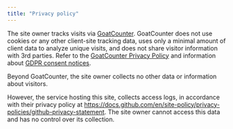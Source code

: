 ```yaml
---
title: "Privacy policy"
---
```


The site owner tracks visits via [GoatCounter](https://www.goatcounter.com/).
GoatCounter does not use cookies or any other client-site tracking data, uses only a minimal amount of client data to analyze unique visits, and does not share visitor information with 3rd parties.
Refer to the [GoatCounter Privacy Policy](https://www.goatcounter.com/help/privacy) and information about [GDPR consent notices](https://www.goatcounter.com/help/gdpr).

Beyond GoatCounter, the site owner collects no other data or information about visitors.

However, the service hosting this site, collects access logs, in
accordance with their privacy policy at <https://docs.github.com/en/site-policy/privacy-policies/github-privacy-statement>.
The site owner cannot access this data and has no control over its collection.
